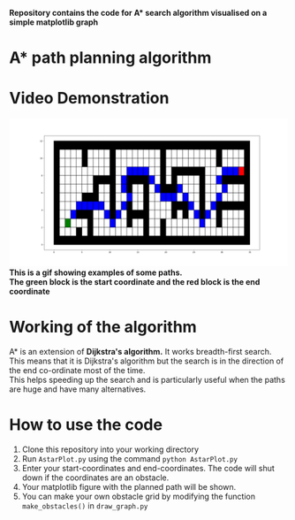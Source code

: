 __Repository contains the code for A* search algorithm visualised on a simple matplotlib graph__
# A* path planning algorithm

# Video Demonstration
![](https://github.com/suchetanrs/astar/blob/master/README_files/animate.gif)
__This is a gif showing examples of some paths.__<br/>
__The green block is the start coordinate and the red block is the end coordinate__

# Working of the algorithm
A* is an extension of __Dijkstra's algorithm.__ It works breadth-first search. This means that it is Dijkstra's algorithm but the search is in the direction of the end co-ordinate most of the time. <br/>
This helps speeding up the search and is particularly useful when the paths are huge and have many alternatives.

# How to use the code
1. Clone this repository into your working directory
2. Run ```AstarPlot.py``` using the command ```python AstarPlot.py```
3. Enter your start-coordinates and end-coordinates. The code will shut down if the coordinates are an obstacle.
4. Your matplotlib figure with the planned path will be shown.
5. You can make your own obstacle grid by modifying the function ```make_obstacles()``` in ```draw_graph.py```
